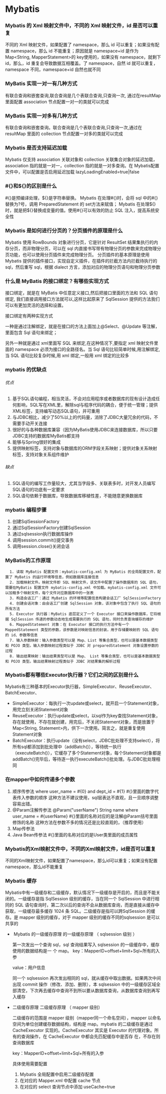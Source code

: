 # Mybatis

### Mybatis 的 Xml 映射文件中，不同的 Xml 映射文件，id 是否可以重复

不同的 Xml 映射文件，如果配置了 namespace，那么 id 可以重复；如果没有配置 namespace，那么 id 不能重复；原因就是 namespace+id 是作为 Map<String, MapperStatement>的 key使用的，如果没有 namespace，就剩下 id，那么，id 重复会导致数据互相覆盖。了 namespace，自然 id 就可以重复，namespace 不同，namespace+id 自然也就不同

### MyBatis 实现一对一有几种方式

有联合查询和嵌套查询,联合查询是几个表联合查询,只查询一次, 通过在resultMap 里面配置 association 节点配置一对一的类就可以完成

### MyBatis 实现一对多有几种方式

有联合查询和嵌套查询。联合查询是几个表联合查询,只查询一次,通过在resultMap 里面的 collection 节点配置一对多的类就可以完成

### Mybatis 是否支持延迟加载

Mybatis 仅支持 association 关联对象和 collection 关联集合对象的延迟加载，association 指的就是一对一，collection 指的就是一对多查询。在 Mybatis配置文件中，可以配置是否启用延迟加载 lazyLoadingEnabled=true|false

### #{}和${}的区别是什么

#{}是预编译处理，${}是字符串替换。
Mybatis 在处理#{}时，会将 sql 中的#{}替换为?号，调用 PreparedStatement 的 set方法来赋值；
Mybatis 在处理${}时，就是把${}替换成变量的值。使用#{}可以有效的防止 SQL 注入，提高系统安全性

### Mybatis 是如何进行分页的？分页插件的原理是什么

Mybatis 使用 RowBounds 对象进行分页，它是针对 ResultSet 结果集执行的内存分页，而非物理分页，可以在 sql 内直接书写带有物理分页的参数来完成物理分页功能，也可以使用分页插件来完成物理分页。
分页插件的基本原理是使用 Mybatis 提供的插件接口，实现自定义插件，在插件的拦截方法内拦截待执行的 sql，然后重写 sql，根据 dialect 方言，添加对应的物理分页语句和物理分页参数



### 什么是 MyBatis 的接口绑定？有哪些实现方式

接口绑定，就是在 MyBatis 中任意定义接口,然后把接口里面的方法和 SQL 语句绑定, 我们直接调用接口方法就可以,这样比起原来了 SqlSession 提供的方法我们可以有更加灵活的选择和设置。

接口绑定有两种实现方式

一种是通过注解绑定，就是在接口的方法上面加上@Select、@Update 等注解，里面包含 Sql 语句来绑定；

另外一种就是通过 xml里面写 SQL 来绑定,在这种情况下,要指定 xml 映射文件里面的 namespace 必须为接口的全路径名。当 Sql 语句比较简单时候,用注解绑定, 当 SQL 语句比较复杂时候,用 xml 绑定,一般用 xml 绑定的比较多

### mybatis  的优缺点

###### 优点

1. 基于SQL语句编程，相当灵活，不会对应用程序或者数据库的现有设计造成任何影响，SQL写在XML里，解除sql与程序代码的耦合，便于统一管理；提供XML标签，支持编写动态SQL语句，并可重用
2. 与JDBC相比，减少了50%以上的代码量，消除了JDBC大量冗余的代码，不需要手动开关连接
3. 很好的与各种数据库兼容（因为MyBatis使用JDBC来连接数据库，所以只要JDBC支持的数据库MyBatis都支持
4. 能够与Spring很好的集成
5. 提供映射标签，支持对象与数据库的ORM字段关系映射；提供对象关系映射标签，支持对象关系组件维护

###### 缺点

1. SQL语句的编写工作量较大，尤其当字段多、关联表多时，对开发人员编写SQL语句的功底有一定要求
2. SQL语句依赖于数据库，导致数据库移植性差，不能随意更换数据库

### mybatis  编程步骤

1. 创建SqlSessionFactory
2. 通过SqlSessionFactory创建SqlSession
3. 通过sqlsession执行数据库操作
4. 调用session.commit()提交事务
5. 调用session.close()关闭会话

### MyBatis的工作原理

      1. 读取 MyBatis 配置文件：mybatis-config.xml 为 MyBatis 的全局配置文件，配置了 MyBatis 的运行环境等信息，例如数据库连接信息
      2. 加载映射文件。映射文件即 SQL 映射文件，该文件中配置了操作数据库的 SQL 语句，需要在MyBatis 配置文件 mybatis-config.xml 中加载。mybatis-config.xml 文件可以加载多个映射文件，每个文件对应数据库中的一张表
      3. 构造会话工厂：通过 MyBatis 的环境等配置信息构建会话工厂 SqlSessionFactory
      4. 创建会话对象：由会话工厂创建 SqlSession 对象，该对象中包含了执行 SQL 语句的所有方法
      5. Executor 执行器：MyBatis 底层定义了一个 Executor 接口来操作数据库，它将根据 SqlSession 传递的参数动态地生成需要执行的 SQL 语句，同时负责查询缓存的维护
      6. MappedStatement 对象：在 Executor 接口的执行方法中有一个 MappedStatement 类型的参数，该参数是对映射信息的封装，用于存储要映射的 SQL 语句的 id、参数等信息
      7. 输入参数映射：输入参数类型可以是 Map、List 等集合类型，也可以是基本数据类型和 POJO 类型。输入参数映射过程类似于 JDBC 对 preparedStatement 对象设置参数的过程
      8. 输出结果映射：输出结果类型可以是 Map、 List 等集合类型，也可以是基本数据类型和 POJO 类型。输出结果映射过程类似于 JDBC 对结果集的解析过程

### Mybatis都有哪些Executor执行器？它们之间的区别是什么

Mybatis有三种基本的Executor执行器，SimpleExecutor、ReuseExecutor、BatchExecutor、

- SimpleExecutor：每执行一次update或select，就开启一个Statement对象，用完立刻关闭Statement对象
- ReuseExecutor：执行update或select，以sql作为key查找Statement对象，存在就使用，不存在就创建，用完后，不关闭Statement对象，而是放置于Map<String, Statement>内，供下一次使用。简言之，就是重复使用Statement对象
- BatchExecutor：执行update（没有select，JDBC批处理不支持select），将所有sql都添加到批处理中（addBatch()），等待统一执行（executeBatch()），它缓存了多个Statement对象，每个Statement对象都是addBatch()完毕后，等待逐一执行executeBatch()批处理。与JDBC批处理相同

### 在mapper中如何传递多个参数

1. 顺序传参法  where user_name = #{0} and dept_id = #{1}     #{}里面的数字代表传入参数的顺序  这种方法不建议使用，sql层表达不直观，且一旦顺序调整容易出错。
2. @Param注解传参法  @Param("userName") String name   where user_name = #{userName}  #{}里面的名称对应的是注解@Param括号里面修饰的名称  这种方法在参数不多的情况还是比较直观的，（推荐使用）
3. Map传参法  
4. Java Bean传参法  #{}里面的名称对应的是User类里面的成员属性

### Mybatis的Xml映射文件中，不同的Xml映射文件，id是否可以重复

不同的Xml映射文件，如果配置了namespace，那么id可以重复；如果没有配置namespace，那么id不能重复

### Mybatis  缓存

Mybatis中有一级缓存和二级缓存，默认情况下一级缓存是开启的，而且是不能关闭的。一级缓存是指 SqlSession 级别的缓存，当在同一个 SqlSession 中进行相同的 SQL 语句查询时，第二次以后的查询不会从数据库查询，而是直接从缓存中获取，一级缓存最多缓存 1024 条 SQL。二级缓存是指可以跨SqlSession 的缓存。是 mapper 级别的缓存，对于 mapper 级别的缓存不同的sqlsession 是可以共享的

- ​	Mybatis 的一级缓存原理 的一级缓存原理 （ sqlsession 级别 ）

  第一次发出一个查询 sql，sql 查询结果写入 sqlsession 的一级缓存中，缓存使用的数据结构是一
  个 map。
  key：MapperID+offset+limit+Sql+所有的入参

  value：用户信息

  同一个 sqlsession 再次发出相同的 sql，就从缓存中取出数据。如果两次中间出现 commit 操作（修改、添加、删除），本 sqlsession 中的一级缓存区域全部清空，下次再去缓存中查询不到所以要从数据库查询，从数据库查询到再写入缓存

- 二级缓存原理 二级缓存原理 （ mapper 级别）

  二级缓存的范围是 mapper 级别（mapper同一个命名空间），mapper 以命名空间为单位创建缓存数据结构，结构是 map。mybatis 的二级缓存是通过 CacheExecutor 实现的。CacheExecutor   其实是 Executor 的代理对象。所有的查询操作，在 CacheExecutor 中都会先匹配缓存中是否存
  在，不存在则查询数据库

  key：MapperID+offset+limit+Sql+所有的入参

  具体使用需要配置

  1. Mybatis 全局配置中启用二级缓存配置
  2. 在对应的 Mapper.xml 中配置 cache 节点
  3. 在对应的 select 查询节点中添加 useCache=true